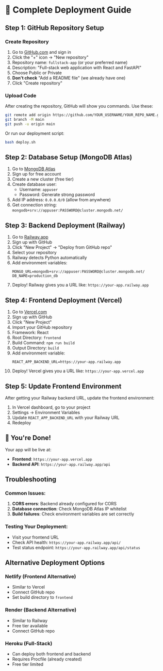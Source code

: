 # 🚀 Complete Deployment Guide

## Step 1: GitHub Repository Setup

### Create Repository
1. Go to [GitHub.com](https://github.com) and sign in
2. Click the "+" icon → "New repository"
3. Repository name: `fullstack-app` (or your preferred name)
4. Description: "Full-stack web application with React and FastAPI"
5. Choose Public or Private
6. **Don't check** "Add a README file" (we already have one)
7. Click "Create repository"

### Upload Code
After creating the repository, GitHub will show you commands. Use these:

```bash
git remote add origin https://github.com/YOUR_USERNAME/YOUR_REPO_NAME.git
git branch -M main
git push -u origin main
```

Or run our deployment script:
```bash
bash deploy.sh
```

## Step 2: Database Setup (MongoDB Atlas)

1. Go to [MongoDB Atlas](https://www.mongodb.com/atlas)
2. Sign up for free account
3. Create a new cluster (free tier)
4. Create database user:
   - Username: `appuser`
   - Password: Generate strong password
5. Add IP address: `0.0.0.0/0` (allow from anywhere)
6. Get connection string: `mongodb+srv://appuser:PASSWORD@cluster.mongodb.net/`

## Step 3: Backend Deployment (Railway)

1. Go to [Railway.app](https://railway.app)
2. Sign up with GitHub
3. Click "New Project" → "Deploy from GitHub repo"
4. Select your repository
5. Railway detects Python automatically
6. Add environment variables:
   ```
   MONGO_URL=mongodb+srv://appuser:PASSWORD@cluster.mongodb.net/
   DB_NAME=production_db
   ```
7. Deploy! Railway gives you a URL like: `https://your-app.railway.app`

## Step 4: Frontend Deployment (Vercel)

1. Go to [Vercel.com](https://vercel.com)
2. Sign up with GitHub
3. Click "New Project"
4. Import your GitHub repository
5. Framework: React
6. Root Directory: `frontend`
7. Build Command: `npm run build`
8. Output Directory: `build`
9. Add environment variable:
   ```
   REACT_APP_BACKEND_URL=https://your-app.railway.app
   ```
10. Deploy! Vercel gives you a URL like: `https://your-app.vercel.app`

## Step 5: Update Frontend Environment

After getting your Railway backend URL, update the frontend environment:

1. In Vercel dashboard, go to your project
2. Settings → Environment Variables
3. Update `REACT_APP_BACKEND_URL` with your Railway URL
4. Redeploy

## 🎉 You're Done!

Your app will be live at:
- **Frontend**: `https://your-app.vercel.app`
- **Backend API**: `https://your-app.railway.app/api`

## Troubleshooting

### Common Issues:
1. **CORS errors**: Backend already configured for CORS
2. **Database connection**: Check MongoDB Atlas IP whitelist
3. **Build failures**: Check environment variables are set correctly

### Testing Your Deployment:
- Visit your frontend URL
- Check API health: `https://your-app.railway.app/api/`
- Test status endpoint: `https://your-app.railway.app/api/status`

## Alternative Deployment Options

### Netlify (Frontend Alternative)
- Similar to Vercel
- Connect GitHub repo
- Set build directory to `frontend`

### Render (Backend Alternative)
- Similar to Railway
- Free tier available
- Connect GitHub repo

### Heroku (Full-Stack)
- Can deploy both frontend and backend
- Requires Procfile (already created)
- Free tier limited